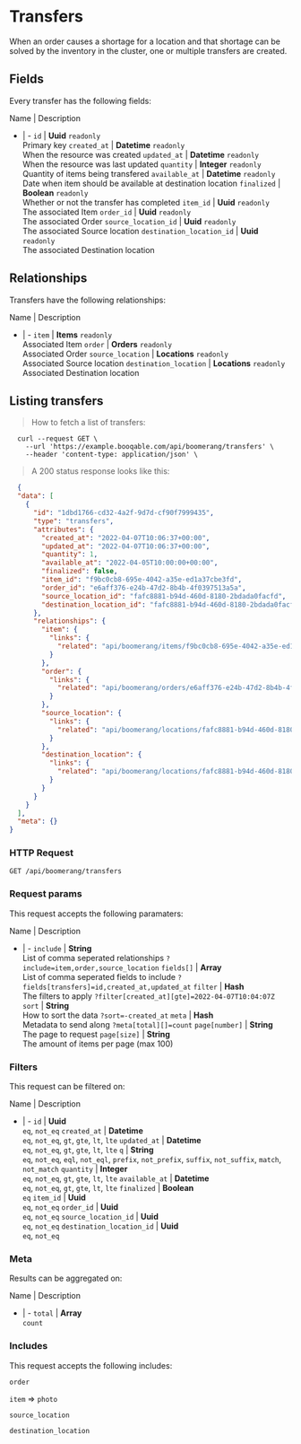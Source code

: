 # Transfers

When an order causes a shortage for a location and that shortage can be solved by the inventory in the cluster, one or multiple transfers are created.

## Fields
Every transfer has the following fields:

Name | Description
- | -
`id` | **Uuid** `readonly`<br>Primary key
`created_at` | **Datetime** `readonly`<br>When the resource was created
`updated_at` | **Datetime** `readonly`<br>When the resource was last updated
`quantity` | **Integer** `readonly`<br>Quantity of items being transfered
`available_at` | **Datetime** `readonly`<br>Date when item should be available at destination location
`finalized` | **Boolean** `readonly`<br>Whether or not the transfer has completed
`item_id` | **Uuid** `readonly`<br>The associated Item
`order_id` | **Uuid** `readonly`<br>The associated Order
`source_location_id` | **Uuid** `readonly`<br>The associated Source location
`destination_location_id` | **Uuid** `readonly`<br>The associated Destination location


## Relationships
Transfers have the following relationships:

Name | Description
- | -
`item` | **Items** `readonly`<br>Associated Item
`order` | **Orders** `readonly`<br>Associated Order
`source_location` | **Locations** `readonly`<br>Associated Source location
`destination_location` | **Locations** `readonly`<br>Associated Destination location


## Listing transfers



> How to fetch a list of transfers:

```shell
  curl --request GET \
    --url 'https://example.booqable.com/api/boomerang/transfers' \
    --header 'content-type: application/json' \
```

> A 200 status response looks like this:

```json
  {
  "data": [
    {
      "id": "1dbd1766-cd32-4a2f-9d7d-cf90f7999435",
      "type": "transfers",
      "attributes": {
        "created_at": "2022-04-07T10:06:37+00:00",
        "updated_at": "2022-04-07T10:06:37+00:00",
        "quantity": 1,
        "available_at": "2022-04-05T10:00:00+00:00",
        "finalized": false,
        "item_id": "f9bc0cb8-695e-4042-a35e-ed1a37cbe3fd",
        "order_id": "e6aff376-e24b-47d2-8b4b-4f0397513a5a",
        "source_location_id": "fafc8881-b94d-460d-8180-2bdada0facfd",
        "destination_location_id": "fafc8881-b94d-460d-8180-2bdada0facfd"
      },
      "relationships": {
        "item": {
          "links": {
            "related": "api/boomerang/items/f9bc0cb8-695e-4042-a35e-ed1a37cbe3fd"
          }
        },
        "order": {
          "links": {
            "related": "api/boomerang/orders/e6aff376-e24b-47d2-8b4b-4f0397513a5a"
          }
        },
        "source_location": {
          "links": {
            "related": "api/boomerang/locations/fafc8881-b94d-460d-8180-2bdada0facfd"
          }
        },
        "destination_location": {
          "links": {
            "related": "api/boomerang/locations/fafc8881-b94d-460d-8180-2bdada0facfd"
          }
        }
      }
    }
  ],
  "meta": {}
}
```

### HTTP Request

`GET /api/boomerang/transfers`

### Request params

This request accepts the following paramaters:

Name | Description
- | -
`include` | **String**<br>List of comma seperated relationships `?include=item,order,source_location`
`fields[]` | **Array**<br>List of comma seperated fields to include `?fields[transfers]=id,created_at,updated_at`
`filter` | **Hash**<br>The filters to apply `?filter[created_at][gte]=2022-04-07T10:04:07Z`
`sort` | **String**<br>How to sort the data `?sort=-created_at`
`meta` | **Hash**<br>Metadata to send along `?meta[total][]=count`
`page[number]` | **String**<br>The page to request
`page[size]` | **String**<br>The amount of items per page (max 100)


### Filters

This request can be filtered on:

Name | Description
- | -
`id` | **Uuid**<br>`eq`, `not_eq`
`created_at` | **Datetime**<br>`eq`, `not_eq`, `gt`, `gte`, `lt`, `lte`
`updated_at` | **Datetime**<br>`eq`, `not_eq`, `gt`, `gte`, `lt`, `lte`
`q` | **String**<br>`eq`, `not_eq`, `eql`, `not_eql`, `prefix`, `not_prefix`, `suffix`, `not_suffix`, `match`, `not_match`
`quantity` | **Integer**<br>`eq`, `not_eq`, `gt`, `gte`, `lt`, `lte`
`available_at` | **Datetime**<br>`eq`, `not_eq`, `gt`, `gte`, `lt`, `lte`
`finalized` | **Boolean**<br>`eq`
`item_id` | **Uuid**<br>`eq`, `not_eq`
`order_id` | **Uuid**<br>`eq`, `not_eq`
`source_location_id` | **Uuid**<br>`eq`, `not_eq`
`destination_location_id` | **Uuid**<br>`eq`, `not_eq`


### Meta

Results can be aggregated on:

Name | Description
- | -
`total` | **Array**<br>`count`


### Includes

This request accepts the following includes:

`order`


`item` => 
`photo`




`source_location`


`destination_location`





